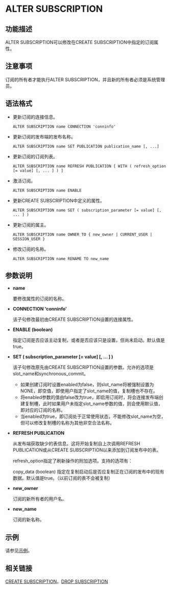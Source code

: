 # ALTER SUBSCRIPTION

## 功能描述<a name="section13387758133316"></a>

ALTER SUBSCRIPTION可以修改在CREATE SUBSCRIPTION中指定的订阅属性。

## 注意事项<a name="section9949646113519"></a>

订阅的所有者才能执行ALTER SUBSCRIPTION，并且新的所有者必须是系统管理员。

## 语法格式<a name="section14225141693411"></a>

- 更新订阅的连接信息。

  ```
  ALTER SUBSCRIPTION name CONNECTION 'conninfo'
  ```

- 更新订阅的发布端的发布名称。

  ```
  ALTER SUBSCRIPTION name SET PUBLICATION publication_name [, ...]
  ```

- 更新订阅的订阅列表。

  ```
  ALTER SUBSCRIPTION name REFRESH PUBLICATION [ WITH ( refresh_option [= value] [, ... ] ) ]
  ```

- 激活订阅。

  ```
  ALTER SUBSCRIPTION name ENABLE
  ```

- 更新CREATE SUBSCRIPTION中定义的属性。

  ```
  ALTER SUBSCRIPTION name SET ( subscription_parameter [= value] [, ... ] )
  ```

- 更新订阅的属主。

  ```
  ALTER SUBSCRIPTION name OWNER TO { new_owner | CURRENT_USER | SESSION_USER }
  ```

- 修改订阅的名称。

  ```
  ALTER SUBSCRIPTION name RENAME TO new_name
  ```

## 参数说明<a name="section5772125023414"></a>

- **name**

    要修改属性的订阅的名称。

- **CONNECTION 'conninfo'**

    该子句修改最初由CREATE SUBSCRIPTION设置的连接属性。

- **ENABLE \(boolean\)**

    指定订阅是否应该主动复制，或者是否应该只是设置，但尚未启动。默认值是true。

- **SET \( subscription\_parameter \[= value\] \[, ... \] \)**

  该子句修改原先由CREATE SUBSCRIPTION设置的参数。允许的选项是slot\_name和synchronous\_commit。

  -   如果创建订阅时设置enabled为false，则slot\_name将被强制设置为NONE，即空值，即使用户指定了slot\_name的值，复制槽也不存在。
  -   将enabled参数的值由false改为true，即启用订阅时，将会连接发布端创建复制槽，此时如果用户未指定slot\_name参数的值，则会使用默认值，即对应的订阅的名称。
  -   当enabled为true，即订阅处于正常使用状态，不能修改slot\_name为空，但可以修改复制槽的名称为其他非空合法名称。

- **REFRESH PUBLICATION**

    从发布端获取缺少的表信息。这将开始复制自上次调用REFRESH PUBLICATION或从CREATE SUBSCRIPTION以来添加到订阅发布中的表。

    refresh\_option指定了刷新操作的附加选项。支持的选项有：
    
    copy\_data (boolean)
          指定在复制启动后是否应复制正在订阅的发布中的现有数据。默认值是true。（以前订阅的表不会被复制）

- **new\_owner**

    订阅的新所有者的用户名。

- **new\_name**

    订阅的新名称。

## 示例<a name="section985314309401"></a>

请参见[示例](CREATE-SUBSCRIPTION.md#section1399192015610)。

## 相关链接<a name="section773423484017"></a>

[CREATE SUBSCRIPTION](CREATE-SUBSCRIPTION.md)，[DROP SUBSCRIPTION](DROP-SUBSCRIPTION.md)

